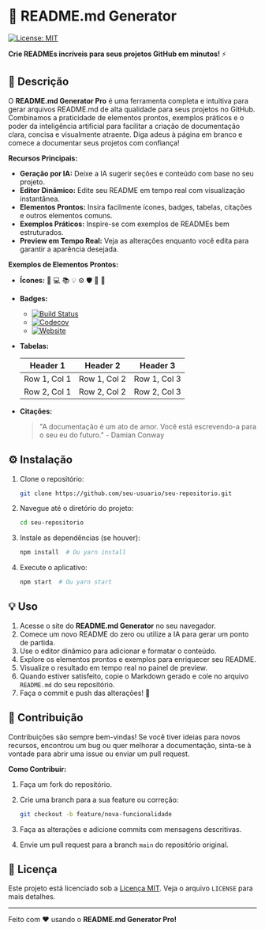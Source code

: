 # 🚀 README.md Generator

[![License: MIT](https://img.shields.io/badge/License-MIT-yellow.svg)](https://opensource.org/licenses/MIT)

**Crie READMEs incríveis para seus projetos GitHub em minutos!** ⚡️

## 📝 Descrição

O **README.md Generator Pro** é uma ferramenta completa e intuitiva para gerar arquivos README.md de alta qualidade para seus projetos no GitHub.  Combinamos a praticidade de elementos prontos, exemplos práticos e o poder da inteligência artificial para facilitar a criação de documentação clara, concisa e visualmente atraente.  Diga adeus à página em branco e comece a documentar seus projetos com confiança!

**Recursos Principais:**

*   **Geração por IA:** Deixe a IA sugerir seções e conteúdo com base no seu projeto.
*   **Editor Dinâmico:** Edite seu README em tempo real com visualização instantânea.
*   **Elementos Prontos:** Insira facilmente ícones, badges, tabelas, citações e outros elementos comuns.
*   **Exemplos Práticos:** Inspire-se com exemplos de READMEs bem estruturados.
*   **Preview em Tempo Real:** Veja as alterações enquanto você edita para garantir a aparência desejada.

**Exemplos de Elementos Prontos:**

*   **Ícones:** 🎨 💻 📚 💡 ⚙️ 🛡️ 🔑 📝
*   **Badges:**
    *   [![Build Status](https://img.shields.io/travis/seu-usuario/seu-repositorio.svg?branch=main)](https://travis-ci.com/seu-usuario/seu-repositorio)
    *   [![Codecov](https://img.shields.io/codecov/c/github/seu-usuario/seu-repositorio)](https://codecov.io/gh/seu-usuario/seu-repositorio)
    *   [![Website](https://img.shields.io/website?url=https%3A%2F%2Fwww.seusite.com)](https://www.seusite.com)
*   **Tabelas:**

    | Header 1 | Header 2 | Header 3 |
    | -------- | -------- | -------- |
    | Row 1, Col 1 | Row 1, Col 2 | Row 1, Col 3 |
    | Row 2, Col 1 | Row 2, Col 2 | Row 2, Col 3 |
*   **Citações:**

    > "A documentação é um ato de amor. Você está escrevendo-a para o seu eu do futuro." - Damian Conway

## ⚙️ Instalação

1.  Clone o repositório:

    ```bash
    git clone https://github.com/seu-usuario/seu-repositorio.git
    ```

2.  Navegue até o diretório do projeto:

    ```bash
    cd seu-repositorio
    ```

3.  Instale as dependências (se houver):

    ```bash
    npm install  # Ou yarn install
    ```

4.  Execute o aplicativo:

    ```bash
    npm start  # Ou yarn start
    ```

## 💡 Uso

1.  Acesse o site do **README.md Generator** no seu navegador.
2.  Comece um novo README do zero ou utilize a IA para gerar um ponto de partida.
3.  Use o editor dinâmico para adicionar e formatar o conteúdo.
4.  Explore os elementos prontos e exemplos para enriquecer seu README.
5.  Visualize o resultado em tempo real no painel de preview.
6.  Quando estiver satisfeito, copie o Markdown gerado e cole no arquivo `README.md` do seu repositório.
7.  Faça o commit e push das alterações! 🎉

## 🤝 Contribuição

Contribuições são sempre bem-vindas! Se você tiver ideias para novos recursos, encontrou um bug ou quer melhorar a documentação, sinta-se à vontade para abrir uma issue ou enviar um pull request.

**Como Contribuir:**

1.  Faça um fork do repositório.
2.  Crie uma branch para a sua feature ou correção:

    ```bash
    git checkout -b feature/nova-funcionalidade
    ```

3.  Faça as alterações e adicione commits com mensagens descritivas.
4.  Envie um pull request para a branch `main` do repositório original.

## 📝 Licença

Este projeto está licenciado sob a [Licença MIT](LICENSE). Veja o arquivo `LICENSE` para mais detalhes.

---

Feito com ❤️ usando o **README.md Generator Pro!**
